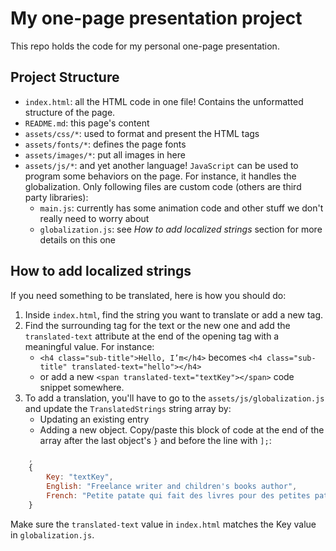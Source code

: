 # My one-page presentation project

This repo holds the code for my personal one-page presentation.


## Project Structure
- `index.html`: all the HTML code in one file! Contains the unformatted structure of the page.
- `README.md`:  this page's content
- `assets/css/*`: used to format and present the HTML tags
- `assets/fonts/*`: defines the page fonts
- `assets/images/*`: put all images in here
- `assets/js/*`: and yet another language! `JavaScript` can be used to program some behaviors on the page. For instance, it handles the globalization. Only following files are custom code (others are third party libraries):
	- `main.js`: currently has some animation code and other stuff we don't really need to worry about
	- `globalization.js`: see *How to add localized strings* section for more details on this one

## How to add localized strings
If you need something to be translated, here is how you should do:
1. Inside `index.html`, find the string you want to translate or add a new tag.
2. Find the surrounding tag for the text or the new one and add the `translated-text` attribute at the end of the opening tag with a meaningful value. For instance:
	- `<h4 class="sub-title">Hello, I’m</h4>` becomes `<h4 class="sub-title" translated-text="hello"></h4>`
	- or add a new `<span translated-text="textKey"></span>` code snippet somewhere.
3. To add a translation, you'll have to go to the `assets/js/globalization.js` and update the `TranslatedStrings` string array by:
	- Updating an existing entry
	- Adding a new object. Copy/paste this block of code at the end of the array after the last object's `}` and before the line with `];`: 
```javascript
	,
    {
		Key: "textKey",
        English: "Freelance writer and children's books author",
        French: "Petite patate qui fait des livres pour des petites patates"
    }
```
Make sure the `translated-text` value in `index.html` matches the Key value in `globalization.js`.
